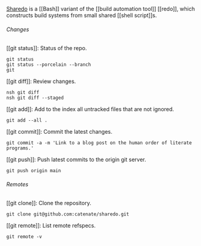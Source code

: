 [Sharedo](https://github.com/catenate/sharedo) is a [[Bash]] variant of the [[build automation tool]] [[redo]], which constructs build systems from small shared [[shell script]]s.

###### Changes

[[git status]]: Status of the repo.

	git status
	git status --porcelain --branch
	git

[[git diff]]: Review changes.

	nsh git diff
	nsh git diff --staged

[[git add]]: Add to the index all untracked files that are not ignored.

	git add --all .

[[git commit]]: Commit the latest changes.

	git commit -a -m 'Link to a blog post on the human order of literate programs.'

[[git push]]: Push latest commits to the origin git server.

	git push origin main

###### Remotes

[[git clone]]: Clone the repository.

	git clone git@github.com:catenate/sharedo.git

[[git remote]]: List remote refspecs.

	git remote -v

